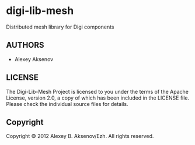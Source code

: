 digi-lib-mesh
=============

Distributed mesh library for Digi components

AUTHORS
-------

* Alexey Aksenov

LICENSE
-------

The Digi-Lib-Mesh Project is licensed to you under the terms of
the Apache License, version 2.0, a copy of which has been
included in the LICENSE file.
Please check the individual source files for details.

Copyright
---------

Copyright © 2012 Alexey B. Aksenov/Ezh. All rights reserved.
